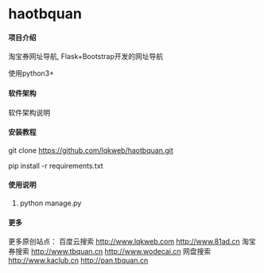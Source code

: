 # haotbquan

#### 项目介绍
淘宝券网址导航, Flask+Bootstrap开发的网址导航

使用python3+

#### 软件架构
软件架构说明


#### 安装教程

git clone https://github.com/lqkweb/haotbquan.git

pip install -r requirements.txt

#### 使用说明

1. python manage.py


#### 更多

更多原创站点：
百度云搜索 http://www.lqkweb.com  http://www.81ad.cn
淘宝券搜索 http://www.tbquan.cn   http://www.wodecai.cn
网盘搜索   http://www.kaclub.cn   http://pan.tbquan.cn
